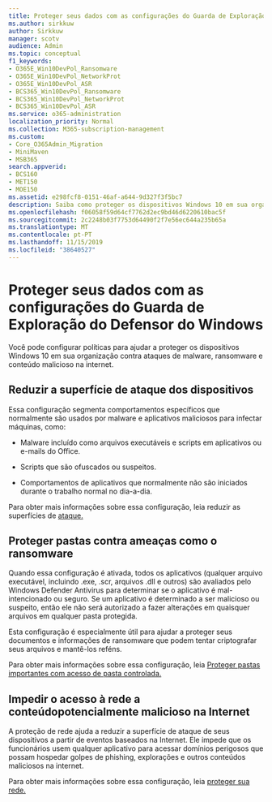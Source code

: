 ```yaml
---
title: Proteger seus dados com as configurações do Guarda de Exploração do Defensor do Windows
ms.author: sirkkuw
author: Sirkkuw
manager: scotv
audience: Admin
ms.topic: conceptual
f1_keywords:
- O365E_Win10DevPol_Ransomware
- O365E_Win10DevPol_NetworkProt
- O365E_Win10DevPol_ASR
- BCS365_Win10DevPol_Ransomware
- BCS365_Win10DevPol_NetworkProt
- BCS365_Win10DevPol_ASR
ms.service: o365-administration
localization_priority: Normal
ms.collection: M365-subscription-management
ms.custom:
- Core_O365Admin_Migration
- MiniMaven
- MSB365
search.appverid:
- BCS160
- MET150
- MOE150
ms.assetid: e298fcf8-0151-46af-a644-9d327f3f5bc7
description: Saiba como proteger os dispositivos Windows 10 em sua organização contra ataques de malware, ransomware e conteúdo malicioso na internet.
ms.openlocfilehash: f06058f59d64cf7762d2ec9bd46d6220610bac5f
ms.sourcegitcommit: 2c2248b03f7753d64490f2f7e56ec644a235b65a
ms.translationtype: MT
ms.contentlocale: pt-PT
ms.lasthandoff: 11/15/2019
ms.locfileid: "38640527"
---
```

# <a name="protect-your-data-with-windows-defender-exploit-guard-settings"></a>Proteger seus dados com as configurações do Guarda de Exploração do Defensor do Windows

Você pode configurar políticas para ajudar a proteger os dispositivos Windows 10 em sua organização contra ataques de malware, ransomware e conteúdo malicioso na internet.
  
## <a name="reduce-the-attack-surface-of-devices"></a>Reduzir a superfície de ataque dos dispositivos

Essa configuração segmenta comportamentos específicos que normalmente são usados por malware e aplicativos maliciosos para infectar máquinas, como:
  
- Malware incluído como arquivos executáveis e scripts em aplicativos ou e-mails do Office.
    
- Scripts que são ofuscados ou suspeitos.
    
- Comportamentos de aplicativos que normalmente não são iniciados durante o trabalho normal no dia-a-dia.
    
Para obter mais informações sobre essa configuração, leia reduzir as superfícies de [ataque.](https://go.microsoft.com/fwlink/?linkid=870417)
  
## <a name="protect-folders-from-threats-such-as-ransomware"></a>Proteger pastas contra ameaças como o ransomware

Quando essa configuração é ativada, todos os aplicativos (qualquer arquivo executável, incluindo .exe, .scr, arquivos .dll e outros) são avaliados pelo Windows Defender Antivirus para determinar se o aplicativo é mal-intencionado ou seguro. Se um aplicativo é determinado a ser malicioso ou suspeito, então ele não será autorizado a fazer alterações em quaisquer arquivos em qualquer pasta protegida.
  
Esta configuração é especialmente útil para ajudar a proteger seus documentos e informações de ransomware que podem tentar criptografar seus arquivos e mantê-los reféns.
  
Para obter mais informações sobre essa configuração, leia [Proteger pastas importantes com acesso de pasta controlada.](https://go.microsoft.com/fwlink/?linkid=870418)
  
## <a name="prevent-network-access-to-potentially-malicious-content-on-the-internet"></a>Impedir o acesso à rede a conteúdopotencialmente malicioso na Internet

A proteção de rede ajuda a reduzir a superfície de ataque de seus dispositivos a partir de eventos baseados na Internet. Ele impede que os funcionários usem qualquer aplicativo para acessar domínios perigosos que possam hospedar golpes de phishing, explorações e outros conteúdos maliciosos na internet.
  
Para obter mais informações sobre essa configuração, leia [proteger sua rede.](https://go.microsoft.com/fwlink/?linkid=870419)
  

